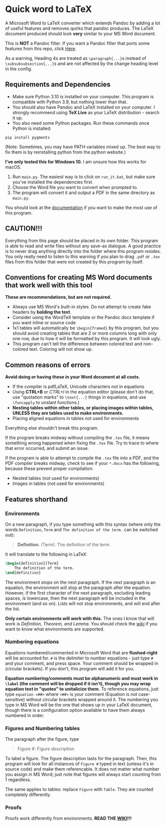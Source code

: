 # Quick word to LaTeX

A Microsoft Word to LaTeX converter which extends Pandoc 
by adding a lot of useful features and removes quirks 
that pandoc produces. The LaTeX document produced should look
**very** similar to your MS Word document.

This is **NOT** a Pandoc filter. If you want a Pandoc filter that ports some features
from this repo, click [Here](https://github.com/ICPRplshelp/MS-Word-Pandoc-Filters).

As a warning, Heading 4s are treated 
as ``\paragraph{...}``s instead of ``\subsubsubsection{...}``s and are not
affected by the change heading level in the config.

## Requirements and Dependencies

- Make sure Python 3.10 is installed on your computer.
This program is compatible with Python 3.9, but nothing lower than that.
- You should also have Pandoc and LaTeX installed
on your computer. I strongly recommend using
**TeX Live** as your LaTeX distribution - search
it up.
- You also need some Python packages. Run
these commands once Python is installed:

```
pip install pygments
```

(Note: Sometimes, you may have PATH variables mixed up. The best way to fix them is by reinstalling python from the python website.)


**I've only tested this for Windows 10.** I am unsure
how this works for macOS.

1. Run `main.py`. The easiest way is to click on `run_it.bat`, but make sure you've installed the dependencies first.
2. Choose the Word file you want to convert when
prompted to.
3. The program will convert it and output
a PDF in the same directory as `main.py`.

You should look at the [documentation](https://github.com/ICPRplshelp/Quick-word-to-LaTeX-4/tree/master/documentation)
if you want to make the most use of this program.

## CAUTION!!!
Everything from this page should be placed in its own folder. This program is able to read and write files without any save-as dialogue.
A good practice is to never drag anything directly into the folder where this program resides. You only really need to listen to this warning if you plan to drag `.pdf` or `.tex` files from this folder that were not created by this program by itself. 

## Conventions for creating MS Word documents that work well with this tool

**These are recommendations, but are not required.**

- Always use MS Word's built-in styles. Do not attempt to create fake headers by **bolding the text**.
- Consider using the WordTeX template or the Pandoc docx template if you want inline or source code
- 1x1 tables will automatically be `\begin{framed}` by this program, but you should avoid creating tables that are 2 or more columns long with only one row, due to how it will be formatted by this program. It will look ugly.
- This program can't tell the difference between colored text and non-colored text. Coloring will not show up.

## Common reasons of errors

**Avoid doing or having these in your Word document at all costs.**

- If the compiler is pdfLaTeX, Unicode characters not in equations
- Using **CTRL+B** or *CTRL+I* in the equation editor (please don't do that, use "quotation marks" to ``\text{...}`` things in equations, and use `\funcapply` to unslant functions.)
- **Nesting tables within other tables, or placing images within tables, UNLESS they are tables used to make environments.**
- Placing aligned equations in tables not used for environments

Everything else shouldn't break this program.


If the program breaks midway without compiling the ``.tex`` file,
it means something wrong happened when fixing the ``.tex`` file.
Try to trace to where that error occurred, and submit an issue.

If the program is able to attempt to compile the ``.tex`` file
into a PDF, and the PDF compiler breaks midway, check to see
if your `*.docx` has the following, because these prevent
proper compilation:

- Nested tables (not used for environments)
- Images in tables (not used for environments)

## Features shorthand

### Environments

On a new paragraph, if you type something with this syntax (where only the words `Definition`, `Term` and `The definition of the term.` can be switched out):

> **Definition.** (Term). The definition of the term.

It will translate to the following in LaTeX:

```tex
\begin{definition}[Term]
    The definition of the term.
\end{definition}
```

The environment stops on the next paragraph. If the next paragraph is an equation, the environment will stop at the paragraph after the equation. However,
if the first character of the next paragraph, excluding leading spaces, is lowercase, then the next paragraph will be included in the environment (and so on). Lists will not stop environments, and will end after the list.

**Only certain environments will work with this.**  The ones I know that will work is *Definition, Theorem, and Lemma.* You should check the [wiki](https://github.com/ICPRplshelp/Quick-word-to-LaTeX-4/wiki/Proofs-and-Environments) if you want to know what environments are supported.

### Numbering equations

Equations numbered/commented in Microsoft Word that are **flushed-right** will be accounted for. ``#`` is the delimiter to number equations - just type `#` and your comment, and press space. Your comment should be wrapped in (circular brackets). If you don't, this program will add it for you.

**Equation numbering/comments must be alphanumeric and must work in `\label` (the comment will be dropped if it isn't), though you may wrap equation text in "quotes" to unitalicize them.** To reference equations, just type ``equation <##>`` where `<##>` is your comment (Equation is not case-sensitive) without circular brackets wrapped around it. The numbering you type in MS Word will be
the one that shows up in your LaTeX document, though there is a configuration option available to have them always numbered in order.

### Figures and Numbering tables

The paragraph after the figure, type

> Figure #: Figure description

To label a figure. The figure description lasts for the paragraph. Then, this program will look for all instances of `Figure #` typed in text (unless it's in source code) and make them referencable. It does not matter what number you assign in MS Word; just note that figures will always start counting from 1 regardless.

The same applies to tables: replace `Figure` with `Table`. They are counted completely differently.


### Proofs

Proofs work differently from environments. **READ THE [WIKI](https://github.com/ICPRplshelp/Quick-word-to-LaTeX-4/wiki/Proofs-and-Environments)!!!**
